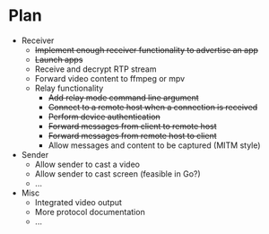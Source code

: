 # Plan

- Receiver
  + ~~Implement enough receiver functionality to advertise an app~~
  + ~~Launch apps~~
  + Receive and decrypt RTP stream
  + Forward video content to ffmpeg or mpv
  - Relay functionality
    + ~~Add relay mode command line argument~~
    + ~~Connect to a remote host when a connection is received~~
    + ~~Perform device authentication~~
    + ~~Forward messages from client to remote host~~
    + ~~Forward messages from remote host to client~~
    + Allow messages and content to be captured (MITM style)
- Sender
  + Allow sender to cast a video
  + Allow sender to cast screen (feasible in Go?)
  + ...
- Misc
  + Integrated video output
  + More protocol documentation
  + ...
